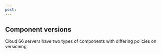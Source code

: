 ```yaml
---
post: 
---
```


## Component versions

Cloud 66 servers have two types of components with differing policies on versioning.


